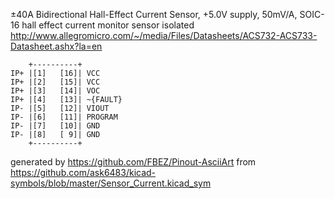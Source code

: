 ±40A Bidirectional Hall-Effect Current Sensor, +5.0V supply, 50mV/A, SOIC-16
hall effect current monitor sensor isolated
http://www.allegromicro.com/~/media/Files/Datasheets/ACS732-ACS733-Datasheet.ashx?la=en


	    +----------+
	IP+ |[1]   [16]| VCC
	IP+ |[2]   [15]| VCC
	IP+ |[3]   [14]| VOC
	IP+ |[4]   [13]| ~{FAULT}
	IP- |[5]   [12]| VIOUT
	IP- |[6]   [11]| PROGRAM
	IP- |[7]   [10]| GND
	IP- |[8]   [ 9]| GND
	    +----------+


generated by https://github.com/FBEZ/Pinout-AsciiArt from https://github.com/ask6483/kicad-symbols/blob/master/Sensor_Current.kicad_sym